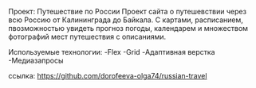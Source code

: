 Проект: Путешествие по России
Проект сайта о путешевствии через всю Россию от Калининграда до Байкала. С картами, расписанием, пвозможностью увидеть прогноз погоды, календарем и множеством фотографий мест путешествия с описаниями.


Используемые технологии:
-Flex
-Grid
-Адаптивная верстка
-Медиазапросы

 ссылка: https://github.com/dorofeeva-olga74/russian-travel